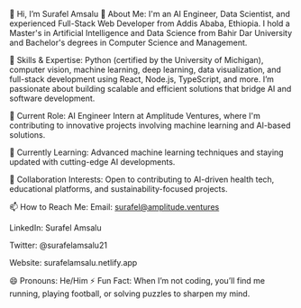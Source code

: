 👋 Hi, I’m Surafel Amsalu
🧠 About Me: I'm an AI Engineer, Data Scientist, and experienced Full-Stack Web Developer from Addis Ababa, Ethiopia. 
I hold a Master's in Artificial Intelligence and Data Science from Bahir Dar University and Bachelor's degrees in Computer Science and Management.

🌟 Skills & Expertise: Python (certified by the University of Michigan), computer vision, machine learning, deep learning, data visualization, 
and full-stack development using React, Node.js, TypeScript, and more. I’m passionate about building scalable and efficient solutions that bridge AI and software development.

👀 Current Role: AI Engineer Intern at Amplitude Ventures, where I'm contributing to innovative projects involving machine learning and AI-based solutions.

🌱 Currently Learning: Advanced machine learning techniques and staying updated with cutting-edge AI developments.

💞️ Collaboration Interests: Open to contributing to AI-driven health tech, educational platforms, and sustainability-focused projects.

📫 How to Reach Me:
Email: surafel@amplitude.ventures

LinkedIn: Surafel Amsalu

Twitter: @surafelamsalu21

Website: surafelamsalu.netlify.app

😄 Pronouns: He/Him
⚡ Fun Fact: When I’m not coding, you’ll find me running, playing football, or solving puzzles to sharpen my mind.
<!--- surafelamsalu2121/surafelamsalu2121 is a ✨ special ✨ repository because its `README.md` (this file) appears on your GitHub profile. You can click the Preview link to take a look at your changes. --->
